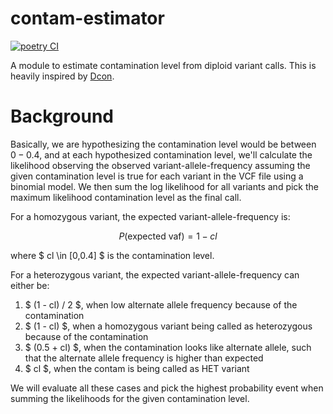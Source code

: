 # contam-estimator #

[![poetry CI](https://github.com/wckdouglas/contam/actions/workflows/ci.yml/badge.svg?branch=main)](https://github.com/wckdouglas/contam/actions/workflows/ci.yml)


A module to estimate contamination level from diploid variant calls. This is heavily inspired by [Dcon](https://github.com/liguowang/dcon/blob/master/lib/DconModule/utils.py).

# Background #

Basically, we are hypothesizing the contamination level would be between $0-0.4$, and at each hypothesized contamination level, we'll calculate the likelihood observing the observed variant-allele-frequency assuming the given contamination level is true for each variant in the VCF file using a binomial model. We then sum the log likelihood for all variants and pick the maximum likelihood contamination level as the final call.

For a homozygous variant, the expected variant-allele-frequency is:

$$ P(\text{expected vaf}) = 1 - cl  $$ 

where $ cl \in [0,0.4] $ is the contamination level.

For a heterozygous variant, the expected variant-allele-frequency can either be:

1. $ (1 - cl) / 2 $, when low alternate allele frequency because of the contamination
2. $ (1 - cl) $, when a homozygous variant being called as heterozygous because of the contamination
3. $ (0.5 + cl) $, when the contamination looks like alternate allele, such that the alternate allele frequency is higher than expected
4. $ cl $, when the contam is being called as HET variant

We will evaluate all these cases and pick the highest probability event when summing the likelihoods for the given contamination level.
